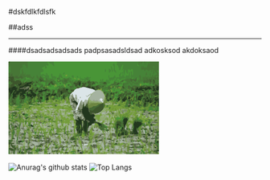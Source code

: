 #dskfdlkfdlsfk

##adss
___
####dsadsadsadsads
padpsasadsldsad
adkosksod
akdoksaod

<img src="https://raw.githubusercontent.com/TWPjack/TWPjack/master/farmer.png" height="185" width="300">

![Anurag's github stats](https://github-readme-stats.vercel.app/api?username=TWPjack&theme=vue-dark)
![Top Langs](https://github-readme-stats.vercel.app/api/top-langs/?username=TWPjack&layout=compact&theme=vue-dark)



